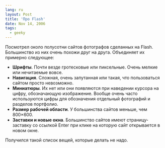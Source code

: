 ```yaml
---
lang: ru
layout: Post
title: 'Про Flash'
date: Nov 14, 2006
tags:
  - geeky
---
```


Посмотрел около полусотни сайтов фотографов сделанных на Flash. Большинство из них очень похожи друг на друга. Объединяет их примерно следующее:

* **Шрифты**. Почти везде гротесковые или пиксельные. Очень мелкие или нечитаемые вовсе.
* **Навигация**. Сложная, очень запутанная или такая, что пользоваться сайтом просто невозможно.
* **Миниатюры**. Их нет или они появляются при наведении курсора на цифру, обозначающую изображение. Вообще очень часто используются цифры для обозначения отдельный фотографий и разделов портфолио.
* **Размер рабочей области**. У большинства сайтов меньше, чем 800×600.
* **Заставки и новые окна**. Большинство сайтов имеют страницу-заставку со ссылкой Enter при клике на которую сайт открывается в новом окне.

Получился такой список вещей, которые делать не надо.
